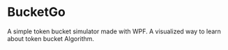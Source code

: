 # BucketGo
A simple token bucket simulator made with WPF.
A visualized way to learn about token bucket Algorithm.
